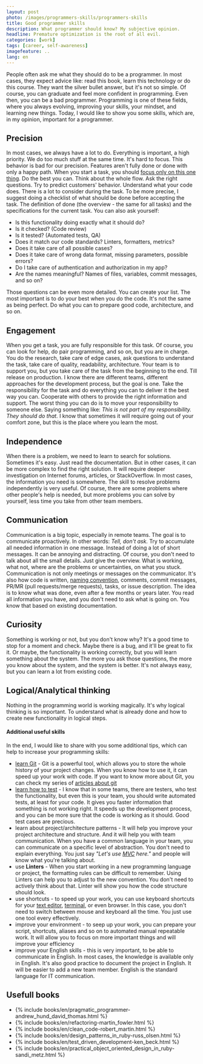 ```yaml
---
layout: post
photo: /images/programmers-skills/programmers-skills
title: Good programmer skills
description: What programmer should know? My subjective opinion.
headline: Premature optimization is the root of all evil.
categories: [work]
tags: [career, self-awareness]
imagefeature: ..
lang: en
---
```


People often ask me what they should do to be a programmer. In most cases, they expect advice like: read this book, learn this technology or do this course. They want the silver bullet answer, but it's not so simple. Of course, you can graduate and feel more confident in programming. Even then, you can be a bad programmer. Programming is one of these fields, where you always evolving, improving your skills, your mindset, and learning new things. Today, I would like to show you some skills, which are, in my opinion, important for a programmer.

## Precision

In most cases, we always have a lot to do. Everything is important, a high priority. We do too much stuff at the same time. It's hard to focus. This behavior is bad for our precision. Features aren't fully done or done with only a happy path. When you start a task, you should <a href="{{ site.baseurl }}/how-to-focus" title="How to focus?">focus only on this one thing</a>. Do the best you can. Think about the whole flow. Ask the right questions. Try to predict customers' behavior. Understand what your code does. There is a lot to consider during the task. To be more precise, I suggest doing a checklist of what should be done before accepting the task. The definition of done (the overview - the same for all tasks) and the specifications for the current task. You can also ask yourself:
- Is this functionality doing exactly what it should do?
- Is it checked? (Code review)
- Is it tested? (Automated tests, QA)
- Does it match our code standards? Linters, formatters, metrics?
- Does it take care of all possible cases?
- Does it take care of wrong data format, missing parameters, possible errors?
- Do I take care of authentication and authorization in my app?
- Are the names meaningful? Names of files, variables, commit messages, and so on?

Those questions can be even more detailed. You can create your list. The most important is to do your best when you do the code. It's not the same as being perfect. Do what you can to prepare good code, architecture, and so on.

## Engagement

When you get a task, you are fully responsible for this task. Of course, you can look for help, do pair programming, and so on, but you are in charge. You do the research, take care of edge cases, ask questions to understand the task, take care of quality, readability, architecture. Your team is to support you, but you take care of the task from the beginning to the end. Till release on production. I know there are different teams, different approaches for the development process, but the goal is one. Take the responsibility for the task and do everything you can to deliver it the best way you can. Cooperate with others to provide the right information and support. The worst thing you can do is to move your responsibility to someone else. Saying something like: _This is not part of my responsibility. They should do that._ I know that sometimes it will require going out of your comfort zone, but this is the place where you learn the most.

## Independence

When there is a problem, we need to learn to search for solutions. Sometimes it's easy. Just read the documentation. But in other cases, it can be more complex to find the right solution. It will require deeper investigation on Internet forums, articles, or StackOverflow. In most cases, the information you need is somewhere. The skill to resolve problems independently is very useful. Of course, there are some problems where other people's help is needed, but more problems you can solve by yourself, less time you take from other team members.

## Communication

Communication is a big topic, especially in remote teams. The goal is to communicate proactively. In other words: _Tell, don't ask._ Try to accumulate all needed information in one message. Instead of doing a lot of short messages. It can be annoying and distracting. Of course, you don't need to talk about all the small details. Just give the overview. What is working, what not, where are the problems or uncertainties, on what you stuck. Communication is not only meetings or messages on the communicator. It's also how code is written, <a href="{{ site.baseurl }}/names-have-meaning" title="How to improve your names in the code?">naming convention</a>, comments, commit messages, PR/MR (pull requests/merge requests), tasks, or issue description. The idea is to know what was done, even after a few months or years later. You read all information you have, and you don't need to ask what is going on. You know that based on existing documentation.

## Curiosity

Something is working or not, but you don't know why? It's a good time to stop for a moment and check. Maybe there is a bug, and it'll be great to fix it. Or maybe, the functionality is working correctly, but you will learn something about the system. The more you ask those questions, the more you know about the system, and the system is better. It's not always easy, but you can learn a lot from existing code.

## Logical/Analytical thinking

Nothing in the programming world is working magically. It's why logical thinking is so important. To understand what is already done and how to create new functionality in logical steps.

#### Additional useful skills

In the end, I would like to share with you some additional tips, which can help to increase your programming skills:
- <a href="{{ site.baseurl }}/what-is-git" title="What is Git?">learn Git</a> - Git is a powerful tool, which allows you to store the whole history of your project changes. When you know how to use it, it can speed up your work with code. If you want to know more about Git, you can check my series of <a href="{{ site.baseurl }}/category/git" title="Articles about git">articles about git</a>
- <a href="{{ site.baseurl }}/tdd-basic" title="Test-Driven Development for beginners">learn how to test</a> - I know that in some teams, there are testers, who test the functionality, but even this is your team, you should write automated tests, at least for your code. It gives you faster information that something is not working right. It speeds up the development process, and you can be more sure that the code is working as it should. Good test cases are precious.
- learn about project/architecture patterns - It will help you improve your project architecture and structure. And it will help you with team communication. When you have a common language in your team, you can communicate on a specific level of abstraction. You don't need to explain everything. You just say _"Let's use <a href="{{ site.baseurl }}/mvc-design-pattern" title="Introduction to Model-View-Controller design pattern">MVC</a> here."_ and people will know what you're talking about.
- use **Linters** - When you start working in a new programming language or project, the formatting rules can be difficult to remember. Using Linters can help you to adjust to the new convention. You don't need to actively think about that. Linter will show you how the code structure should look.
- use shortcuts - to speed up your work, you can use keyboard shortcuts for your <a href="{{ site.baseurl }}/visual-studio-code" title="Visual Studio Code - shortcuts">text editor</a>, <a href="{{ site.baseurl }}/guake-terminal" title="Guake terminal - shortcuts">terminal</a>, or even browser. In this case, you don't need to switch between mouse and keyboard all the time. You just use one tool every effectively.
- improve your environment - to seep up your work, you can prepare your script, shortcuts, aliases and so on to automated manual repeatable work. It will allow you to focus on more important things and will improve your efficiency
- improve your English skills - this is very important, to be able to communicate in English. In most cases, the knowledge is available only in English. It's also good practice to document the project in English. It will be easier to add a new team member. English is the standard language for IT communication.

## Usefull books
- {% include books/en/pragmatic_programmer-andrew_hund_david_thomas.html %}
- {% include books/en/refactoring-martin_fowler.html %}
- {% include books/en/clean_code-robert_martin.html %}
- {% include books/en/design_patterns_in_ruby-russ_olsen.html %}
- {% include books/en/test_driven_development-ken_beck.html %}
- {% include books/en/practical_object_oriented_design_in_ruby-sandi_metz.html %}
